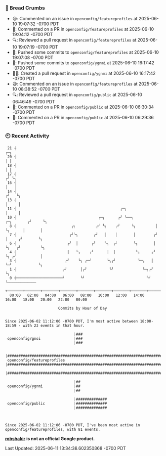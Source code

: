 ### 🍞 Bread Crumbs

 * 😃: Commented on an issue in `openconfig/featureprofiles` at 2025-06-10 19:07:32 -0700 PDT
 * 💬: Commented on a PR in  `openconfig/featureprofiles` at 2025-06-10 19:04:12 -0700 PDT
 * 🔍: Reviewed a pull request in  `openconfig/featureprofiles` at 2025-06-10 19:07:19 -0700 PDT
 * 🚢: Pushed some commits to `openconfig/featureprofiles` at 2025-06-10 19:07:08 -0700 PDT
 * 🚢: Pushed some commits to `openconfig/ygnmi` at 2025-06-10 16:17:42 -0700 PDT
 * ✍🏼: Created a pull request in `openconfig/ygnmi` at 2025-06-10 16:17:42 -0700 PDT
 * 😃: Commented on an issue in `openconfig/featureprofiles` at 2025-06-10 08:38:52 -0700 PDT
 * 🔍: Reviewed a pull request in  `openconfig/public` at 2025-06-10 06:46:49 -0700 PDT
 * 💬: Commented on a PR in  `openconfig/public` at 2025-06-10 06:30:34 -0700 PDT
 * 💬: Commented on a PR in  `openconfig/public` at 2025-06-10 06:29:36 -0700 PDT

### 🕘 Recent Activity
```
 21 ┼                                                                            ╭─╮
 20 ┤                                                                            │ │
 18 ┤                                                                            │ │
 17 ┤                                                                           ╭╯ ╰╮
 16 ┤                                                                           │   │
 14 ┤                                                                          ╭╯   ╰╮
 13 ┤                                                                          │     │
 11 ┤                                               ╭─╮                        │     │
 10 ┤                                     ╭─╮      ╭╯ ╰──╮          ╭─╮       ╭╯     ╰╮
  8 ┤                         ╭╮         ╭╯ ╰╮    ╭╯     ╰╮         │ ╰╮      │       │
  7 ┤                        ╭╯╰╮       ╭╯   │    │       │        ╭╯  │     ╭╯       ╰╮
  6 ┤                       ╭╯  │      ╭╯    ╰╮  ╭╯       ╰╮       │   ╰╮   ╭╯         ╰╮
  4 ┤                       │   ╰╮    ╭╯      │  │         ╰╮     ╭╯    ╰╮ ╭╯           │
  3 ┤                      ╭╯    ╰╮ ╭─╯       ╰╮╭╯          ╰─╮   │      ╰─╯            ╰╮
  1 ┤                     ╭╯      │╭╯          ╰╯             ╰─╮╭╯                      ╰╮
  0 ┼─────────────────────╯       ╰╯                            ╰╯                        ╰─────────────
    +───────+───────+───────+───────+───────+───────+───────+───────+───────+───────+───────+───────+────
  00:00   02:00   04:00   06:00   08:00   10:00   12:00   14:00   16:00   18:00   20:00   22:00   00:00   

						Commits by Hour of Day


Since 2025-06-02 11:12:06 -0700 PDT, I'm most active between 18:00-18:59 - with 23 events in that hour.

```



```
                               |###
 openconfig/gnoi               |###
                               |###

                               |#################################################################################
 openconfig/featureprofiles    |#################################################################################
                               |#################################################################################

                               |##
 openconfig/ygnmi              |##
                               |##

                               |##############
 openconfig/public             |##############
                               |##############



Since 2025-06-02 11:12:06 -0700 PDT, I've been most active in openconfig/featureprofiles, with 81 events.

```
**[robshakir](mailto:robjs@google.com) is not an official Google product.**  


Last Updated: 2025-06-11 13:34:38.602350368 -0700 PDT
